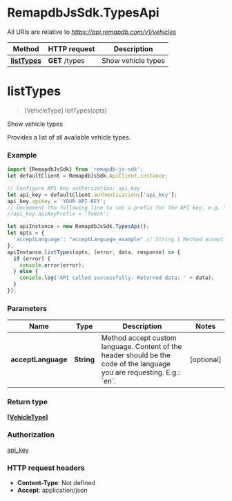 # RemapdbJsSdk.TypesApi

All URIs are relative to *https://api.remapdb.com/v1/vehicles*

Method | HTTP request | Description
------------- | ------------- | -------------
[**listTypes**](TypesApi.md#listTypes) | **GET** /types | Show vehicle types

<a name="listTypes"></a>
# **listTypes**
> [VehicleType] listTypes(opts)

Show vehicle types

Provides a list of all available vehicle types.

### Example
```javascript
import {RemapdbJsSdk} from 'remapdb-js-sdk';
let defaultClient = RemapdbJsSdk.ApiClient.instance;

// Configure API key authorization: api_key
let api_key = defaultClient.authentications['api_key'];
api_key.apiKey = 'YOUR API KEY';
// Uncomment the following line to set a prefix for the API key, e.g. "Token" (defaults to null)
//api_key.apiKeyPrefix = 'Token';

let apiInstance = new RemapdbJsSdk.TypesApi();
let opts = { 
  'acceptLanguage': "acceptLanguage_example" // String | Method accept custom language. Content of the header should be the code of the language you are requesting. E.g.: `en`. 
};
apiInstance.listTypes(opts, (error, data, response) => {
  if (error) {
    console.error(error);
  } else {
    console.log('API called successfully. Returned data: ' + data);
  }
});
```

### Parameters

Name | Type | Description  | Notes
------------- | ------------- | ------------- | -------------
 **acceptLanguage** | **String**| Method accept custom language. Content of the header should be the code of the language you are requesting. E.g.: &#x60;en&#x60;.  | [optional] 

### Return type

[**[VehicleType]**](VehicleType.md)

### Authorization

[api_key](../README.md#api_key)

### HTTP request headers

 - **Content-Type**: Not defined
 - **Accept**: application/json

